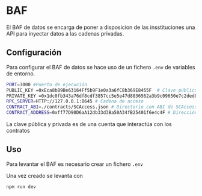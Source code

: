 # BAF
El BAF de datos se encarga de poner a disposicion de las insstituciones una API para inyectar datos a las cadenas privadas.

## Configuración
Para configurar el BAF de datos se hace uso de un fichero `.env` de variables de entorno.

```bash
PORT=3000 #Puerto de ejecución
PUBLIC_KEY =0xEca8bB9Be63164Ff5b9F1e0a3a6fC8b369E8455F  # Clave pública
PRIVATE_KEY =0x1dc0fb343a76df8cdf3857cc5e5e47d8836562a3b9c09650e7c2ded8c00d9bf4 # Clave privada
RPC_SERVER=HTTP://127.0.0.1:8645 # Cadena de acceso
CONTRACT_ABI=./contracts/SCAccess.json # Directorio con ABI de SCAccess
CONTRACT_ADDRESS=0xff77D90D6aA12db33d3Ba50A34fB25401f6e4c4F # Dirección contrato acceso
```
La clave pública y privada es de una cuenta que interactúa con los contratos

## Uso
Para levantar el BAF es necesario crear un fichero `.env`

Una vez creado se levanta con
```bash
npm run dev
```
